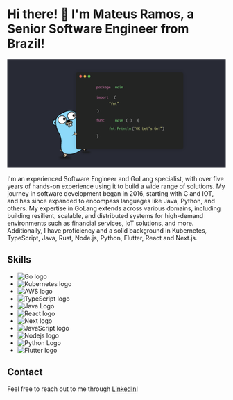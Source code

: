 # Hi there! 👋 I'm Mateus Ramos, a Senior Software Engineer from Brazil!

![Golang-printing-lets-go](https://raw.githubusercontent.com/devmateusramos/img/main/go-wpp.png)

I'm an experienced Software Engineer and GoLang specialist, with over five years of hands-on experience using it to build a wide range of solutions. My journey in software development began in 2016, starting with C and IOT, and has since expanded to encompass languages like Java, Python, and others. My expertise in GoLang extends across various domains, including building resilient, scalable, and distributed systems for high-demand environments such as financial services, IoT solutions, and more. Additionally, I have proficiency and a solid background in Kubernetes, TypeScript, Java, Rust, Node.js, Python, Flutter, React and Next.js.

## Skills

- ![Go logo](https://img.shields.io/badge/Go-00ADD8?style=for-the-badge&logo=go&logoColor=white)
- ![Kubernetes logo](https://img.shields.io/badge/kubernetes-%23326ce5.svg?style=for-the-badge&logo=kubernetes&logoColor=white)
- ![AWS logo](https://img.shields.io/badge/Amazon_AWS-232F3E?style=for-the-badge&logo=amazon-aws&logoColor=white)
- ![TypeScript logo](https://img.shields.io/badge/TypeScript-007ACC?style=for-the-badge&logo=typescript&logoColor=white)
- ![Java Logo](https://img.shields.io/badge/Java-ED8B00?style=for-the-badge&logo=java&logoColor=white)
- ![React logo](https://img.shields.io/badge/React-20232A?style=for-the-badge&logo=react&logoColor=61DAFB)
- ![Next logo](https://img.shields.io/badge/Next.js-000?logo=nextdotjs&logoColor=fff&style=for-the-badge)
- ![JavaScript logo](https://img.shields.io/badge/JavaScript-F7DF1E?style=for-the-badge&logo=javascript&logoColor=black)
- ![Nodejs logo](https://img.shields.io/badge/Node.js-43853D?style=for-the-badge&logo=node.js&logoColor=white)
- ![Python Logo](https://img.shields.io/badge/Python-3776AB?style=for-the-badge&logo=python&logoColor=white)
- ![Flutter logo](https://img.shields.io/badge/Flutter-02569B?style=for-the-badge&logo=flutter&logoColor=white)


## Contact
Feel free to reach out to me through [LinkedIn](https://www.linkedin.com/in/devmateusramos)!
